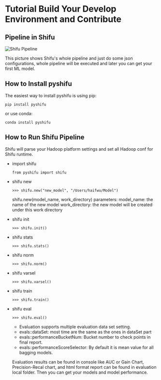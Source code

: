# Tutorial Build Your Develop Environment and Contribute



## Pipeline in Shifu

![Shifu Pipeline](../images/pipline/pipline.png)

This picture shows Shifu's whole pipeline and just do some json configurations, whole pipeline will be executed and later you can get your first ML model.

## How to Install pyshifu

The easiest way to install pyshifu is using pip:     
```bazaar
pip install pyshifu
```
or use conda:         
```bazaar
conda install pyshifu
```

## How to Run Shifu Pipeline

Shifu will parse your Hadoop platform settings and set all Hadoop conf for Shifu runtime. 

* import shifu
    ```
    from pyshifu import shifu
    ```

* shifu new    
    ```
    >>> shifu.new("new_model", "/Users/haifwu/Model")
    ```
    shifu.new(model_name, work_directory)
    parameters: 
        model_name: the name of the new model
        work_directory: the new model will be created under this work directory
  
* shifu init
    ```
    >>> shifu.init()
    ```

* shifu stats
    ```
    >>> shifu.stats()
    ```

* shifu norm
    ```
    >>> shifu.norm()
    ```
     
* shifu varsel
    ```
    >>> shifu.varsel()
    ```

* shifu train
    ```
    >>> shifu.train()
    ```
    
* shifu eval
    ```
    >>> shifu.eval()
    ```

     
     * Evaluation supports multiple evaluation data set setting.
     * evals::dataSet: most time are the same as the ones in dataSet part
     * evals::performanceBucketNum: Bucket number to check points in final report.
     * evals::performanceScoreSelector: By default it is mean value for all bagging models.

     Evaluation results can be found in console like AUC or Gain Chart, Precision-Recal chart, and html format report can be found in evaluation local folder. Then you can get your models and model performance.
 
     
